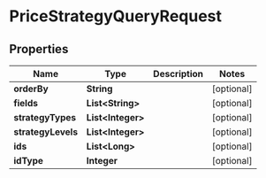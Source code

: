 

# PriceStrategyQueryRequest


## Properties

Name | Type | Description | Notes
------------ | ------------- | ------------- | -------------
**orderBy** | **String** |  |  [optional]
**fields** | **List&lt;String&gt;** |  |  [optional]
**strategyTypes** | **List&lt;Integer&gt;** |  |  [optional]
**strategyLevels** | **List&lt;Integer&gt;** |  |  [optional]
**ids** | **List&lt;Long&gt;** |  |  [optional]
**idType** | **Integer** |  |  [optional]



